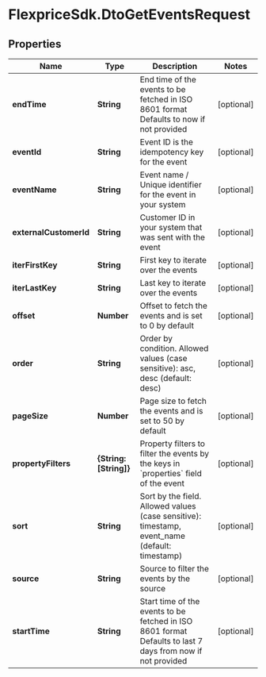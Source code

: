 # FlexpriceSdk.DtoGetEventsRequest

## Properties

Name | Type | Description | Notes
------------ | ------------- | ------------- | -------------
**endTime** | **String** | End time of the events to be fetched in ISO 8601 format Defaults to now if not provided | [optional] 
**eventId** | **String** | Event ID is the idempotency key for the event | [optional] 
**eventName** | **String** | Event name / Unique identifier for the event in your system | [optional] 
**externalCustomerId** | **String** | Customer ID in your system that was sent with the event | [optional] 
**iterFirstKey** | **String** | First key to iterate over the events | [optional] 
**iterLastKey** | **String** | Last key to iterate over the events | [optional] 
**offset** | **Number** | Offset to fetch the events and is set to 0 by default | [optional] 
**order** | **String** | Order by condition. Allowed values (case sensitive): asc, desc (default: desc) | [optional] 
**pageSize** | **Number** | Page size to fetch the events and is set to 50 by default | [optional] 
**propertyFilters** | **{String: [String]}** | Property filters to filter the events by the keys in &#x60;properties&#x60; field of the event | [optional] 
**sort** | **String** | Sort by the field. Allowed values (case sensitive): timestamp, event_name (default: timestamp) | [optional] 
**source** | **String** | Source to filter the events by the source | [optional] 
**startTime** | **String** | Start time of the events to be fetched in ISO 8601 format Defaults to last 7 days from now if not provided | [optional] 


